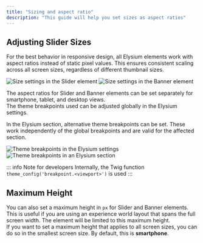 ```yaml
---
title: "Sizing and aspect ratio"
description: "This guide will help you set sizes as aspect ratios"
---
```


## Adjusting Slider Sizes
For the best behavior in responsive design, all Elysium elements work with aspect ratios instead of static pixel values. This ensures consistent scaling across all screen sizes, regardless of different thumbnail sizes.

<Grid>
    <Column :cols="{xs: 12, md: 6, '2xl': 12, '4xl': 6}">
        <Image
            src="section/de-admin-cms-slider-sizing.png" 
            alt="Size settings in the Slider element"
            :caption="true" />
    </Column>
    <Column :cols="{xs: 12, md: 6, '2xl': 12, '4xl': 6}">
        <Image
            src="section/de-admin-cms-banner-sizing.png" 
            alt="Size settings in the Banner element"
            :caption="true" />
    </Column>
</Grid>

The aspect ratios for Slider and Banner elements can be set separately for smartphone, tablet, and desktop views.  
The theme breakpoints used can be adjusted globally in the Elysium settings.

In the Elysium section, alternative theme breakpoints can be set. These work independently of the global breakpoints and are valid for the affected section.

<Grid>
    <Column :cols="{xs: 12, md: 6, '2xl': 12, '4xl': 6}">
        <Image
            src="de-admin-elysium-settings.png" 
            alt="Theme breakpoints in the Elysium settings"
            :caption="true" />
    </Column>
    <Column :cols="{xs: 12, md: 6, '2xl': 12, '4xl': 6}">
        <Image
            src="section/de-admin-cms-section-sizing.png" 
            alt="Theme breakpoints in an Elysium section"
            :caption="true" />
    </Column>
</Grid>

::: info Note for developers
Internally, the Twig function `theme_config('breakpoint.<viewport>')` is used
:::

## Maximum Height
You can also set a maximum height in `px` for Slider and Banner elements. This is useful if you are using an experience world layout that spans the full screen width. The element will be limited to this maximum height.  
If you want to set a maximum height that applies to all screen sizes, you can do so in the smallest screen size. By default, this is **smartphone**.
